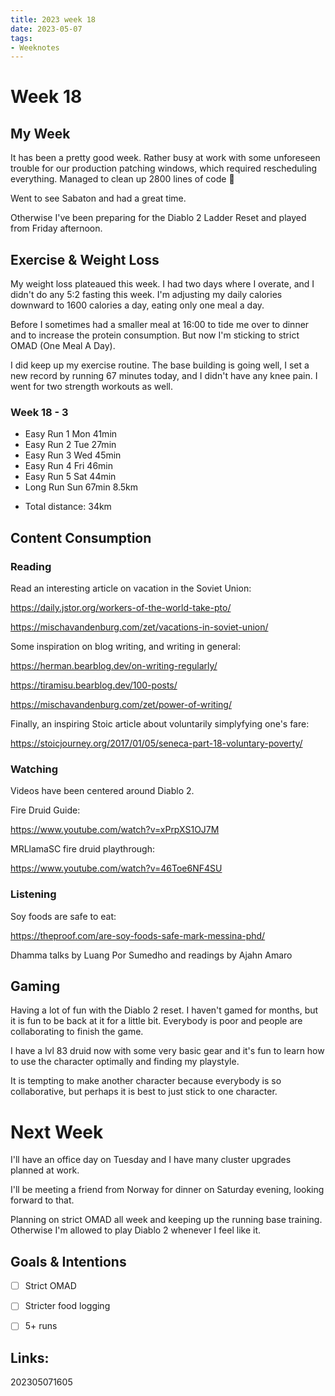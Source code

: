 ```yaml
---
title: 2023 week 18
date: 2023-05-07
tags:
- Weeknotes
---
```


# Week 18

## My Week

It has been a pretty good week. Rather busy at work with some unforeseen trouble for our production patching windows, which required rescheduling everything. Managed to clean up 2800 lines of code 🧹

Went to see Sabaton and had a great time. 

Otherwise I've been preparing for the Diablo 2 Ladder Reset and played from Friday afternoon.

## Exercise & Weight Loss

My weight loss plateaued this week. I had two days where I overate, and I didn't do any 5:2 fasting this week. I'm adjusting my daily calories downward to 1600 calories a day, eating only one meal a day. 

Before I sometimes had a smaller meal at 16:00 to tide me over to dinner and to increase the protein consumption. But now I'm sticking to strict OMAD (One Meal A Day).

I did keep up my exercise routine. The base building is going well, I set a new record by running 67 minutes today, and I didn't have any knee pain. I went for two strength workouts as well.

### Week 18 - 3

- Easy Run 1 Mon 41min
- Easy Run 2 Tue 27min
- Easy Run 3 Wed 45min
- Easy Run 4 Fri 46min
- Easy Run 5 Sat 44min
- Long Run   Sun 67min 8.5km

* Total distance: 34km

## Content Consumption

### Reading

Read an interesting article on vacation in the Soviet Union:

https://daily.jstor.org/workers-of-the-world-take-pto/

https://mischavandenburg.com/zet/vacations-in-soviet-union/

Some inspiration on blog writing, and writing in general:

https://herman.bearblog.dev/on-writing-regularly/

https://tiramisu.bearblog.dev/100-posts/

https://mischavandenburg.com/zet/power-of-writing/

Finally, an inspiring Stoic article about voluntarily simplyfying one's fare:

https://stoicjourney.org/2017/01/05/seneca-part-18-voluntary-poverty/

### Watching

Videos have been centered around Diablo 2.

Fire Druid Guide:

https://www.youtube.com/watch?v=xPrpXS1OJ7M

MRLlamaSC fire druid playthrough:

https://www.youtube.com/watch?v=46Toe6NF4SU

### Listening

Soy foods are safe to eat:

https://theproof.com/are-soy-foods-safe-mark-messina-phd/

Dhamma talks by Luang Por Sumedho and readings by Ajahn Amaro

## Gaming

Having a lot of fun with the Diablo 2 reset. I haven't gamed for months, but it is fun to be back at it for a little bit. Everybody is poor and people are collaborating to finish the game. 

I have a lvl 83 druid now with some very basic gear and it's fun to learn how to use the character optimally and finding my playstyle.

It is tempting to make another character because everybody is so collaborative, but perhaps it is best to just stick to one character.

# Next Week

I'll have an office day on Tuesday and I have many cluster upgrades planned at work.

I'll be meeting a friend from Norway for dinner on Saturday evening, looking forward to that.

Planning on strict OMAD all week and keeping up the running base training. Otherwise I'm allowed to play Diablo 2 whenever I feel like it.

## Goals & Intentions

- [ ] Strict OMAD
* [ ] Stricter food logging
- [ ] 5+ runs


## Links:

202305071605

